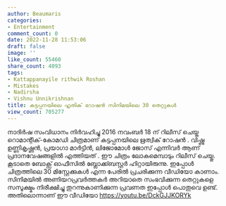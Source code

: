 ```yaml
---
author: Beaumaris
categories:
- Entertainment
comment_count: 0
date: 2022-11-28 11:53:06
draft: false
image: ''
like_count: 55460
share_count: 4093
tags:
- Kattappanayile rithwik Roshan
- Mistakes
- Nadirsha
- Vishnu Unnikrishnan
title: കട്ടപ്പനയിലെ ഹൃതിക് റോഷന്‍ സിനിമയിലെ 30 തെറ്റുകള്‍
view_count: 705277
---
```


നാദിർഷ സംവിധാനം നിർവഹിച്ചു 2016 നവംബർ 18 ന് റിലീസ് ചെയ്ത റൊമാന്റിക്-കോമഡി ചിത്രമാണ് കട്ടപ്പനയിലെ ഋത്വിക് റോഷൻ . വിഷ്ണു ഉണ്ണികൃഷ്ണൻ, പ്രയാഗാ മാർട്ടിൻ, ലിജോമോൾ ജോസ് എന്നിവർ ആണ് പ്രദാനവേഷങ്ങളിൽ എത്തിയത് . ഈ ചിത്രം ലോകമെമ്പാടും റിലീസ് ചെയ്തു. കൂടാതെ ബോക്സ് ഓഫീസിൽ ബ്ലോക്ക്ബസ്റ്റർ ഹിറ്റായിരുന്നു. ഇപ്പോൾ ചിത്രത്തിലെ 30 മിസ്റ്റേക്കുകൾ എന്ന പേരിൽ പ്രചരിക്കുന്ന വീഡിയോ കാണാം. സിനിമയിൽ അണിയറപ്രവർത്തകർ അറിയാതെ സംഭവിക്കുന്ന തെറ്റുകളെ സസൂക്ഷ്മം നിരീക്ഷിച്ചു തുറന്നുകാണിക്കുന്ന പ്രവണത ഇപ്പോൾ പൊതുവെ ഉണ്ട്. അതിലൊന്നാണ് ഈ വീഡിയോ https://youtu.be/DckGJJKORYk
